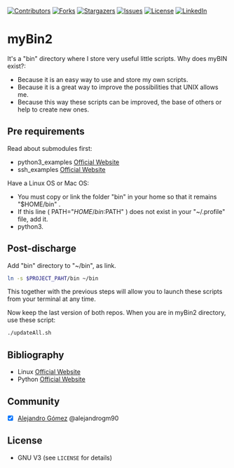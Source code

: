 [![Contributors][contributors-shield]][contributors-url]
[![Forks][forks-shield]][forks-url]
[![Stargazers][stars-shield]][stars-url]
[![Issues][issues-shield]][issues-url]
[![License][license-shield]][license-url]
[![LinkedIn][linkedin-shield]][linkedin-url]

# myBin2
It's a "bin" directory where I store very useful little scripts. Why does myBIN exist?:
 - Because it is an easy way to use and store my own scripts.
 - Because it is a great way to improve the possibilities that UNIX allows me.
 - Because this way these scripts can be improved, the base of others or help to create new ones.

## Pre requirements ##
Read about submodules first:
 - python3_examples [Official Website](https://github.com/alejandrogm90/python3_examples/)
 - ssh_examples [Official Website](hhttps://github.com/alejandrogm90/ssh_examples/)

Have a Linux OS or Mac OS:
 - You must copy or link the folder "bin" in your home so that it remains "$HOME/bin" .
 - If this line ( PATH="$HOME/bin:$PATH" ) does not exist in your "~/.profile" file, add it.
 - python3.

## Post-discharge ##

Add "bin" directory to "~/bin", as link.

```sh
ln -s $PROJECT_PAHT/bin ~/bin
```

This together with the previous steps will allow you to launch these scripts from your terminal at any time.

Now keep the last version of both repos. When you are in myBin2 directory, use these script:

```sh
./updateAll.sh
```

## Bibliography ##
- Linux [Official Website](https://www.linux.org/)
- Python [Official Website](https://www.pyhton.org/)

## Community ##
- [x] [Alejandro Gómez](https://github.com/alejandrogm90) @alejandrogm90

## License ##
* GNU V3 (see `LICENSE` for details)

[contributors-shield]: https://img.shields.io/github/contributors/alejandrogm90/myBin2.svg?style=for-the-badge
[forks-shield]: https://img.shields.io/github/forks/alejandrogm90/myBin2.svg?style=for-the-badge
[stars-shield]: https://img.shields.io/github/stars/alejandrogm90/myBin2.svg?style=for-the-badge
[issues-shield]: https://img.shields.io/github/issues/alejandrogm90/myBin2.svg?style=for-the-badge
[license-shield]: https://img.shields.io/github/license/alejandrogm90/myBin2.svg?style=for-the-badge
[linkedin-shield]: https://img.shields.io/badge/-LinkedIn-black.svg?style=for-the-badge&logo=linkedin&colorB=555

[contributors-url]: https://github.com/alejandrogm90/myBin2/graphs/contributors
[forks-url]: https://github.com/alejandrogm90/myBin2/network/members
[stars-url]: https://github.com/alejandrogm90/myBin2/stargazers
[issues-url]: https://github.com/alejandrogm90/myBin2/issues
[license-url]: https://github.com/alejandrogm90/myBin2/blob/master/LICENSE.txt
[linkedin-url]: https://www.linkedin.com/in/alejandro-g-762869129/
